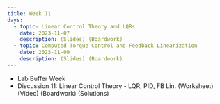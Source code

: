 ```yaml
---
title: Week 11
days:
  - topic: Linear Control Theory and LQRs
    date: 2023-11-07
    description: (Slides) (Boardwork)
  - topic: Computed Torque Control and Feedback Linearization
    date: 2023-11-09
    description: (Slides) (Boardwork)
---
```


- Lab Buffer Week
- Discussion 11: Linear Control Theory - LQR, PID, FB Lin. (Worksheet) (Video) (Boardwork) (Solutions)

<a id="Week12"></a>